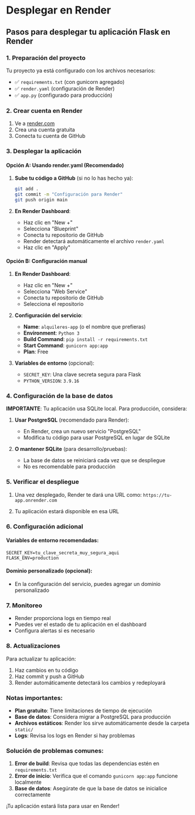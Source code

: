 # Desplegar en Render

## Pasos para desplegar tu aplicación Flask en Render

### 1. Preparación del proyecto

Tu proyecto ya está configurado con los archivos necesarios:
- ✅ `requirements.txt` (con gunicorn agregado)
- ✅ `render.yaml` (configuración de Render)
- ✅ `app.py` (configurado para producción)

### 2. Crear cuenta en Render

1. Ve a [render.com](https://render.com)
2. Crea una cuenta gratuita
3. Conecta tu cuenta de GitHub

### 3. Desplegar la aplicación

#### Opción A: Usando render.yaml (Recomendado)

1. **Sube tu código a GitHub** (si no lo has hecho ya):
   ```bash
   git add .
   git commit -m "Configuración para Render"
   git push origin main
   ```

2. **En Render Dashboard**:
   - Haz clic en "New +"
   - Selecciona "Blueprint"
   - Conecta tu repositorio de GitHub
   - Render detectará automáticamente el archivo `render.yaml`
   - Haz clic en "Apply"

#### Opción B: Configuración manual

1. **En Render Dashboard**:
   - Haz clic en "New +"
   - Selecciona "Web Service"
   - Conecta tu repositorio de GitHub
   - Selecciona el repositorio

2. **Configuración del servicio**:
   - **Name**: `alquileres-app` (o el nombre que prefieras)
   - **Environment**: `Python 3`
   - **Build Command**: `pip install -r requirements.txt`
   - **Start Command**: `gunicorn app:app`
   - **Plan**: Free

3. **Variables de entorno** (opcional):
   - `SECRET_KEY`: Una clave secreta segura para Flask
   - `PYTHON_VERSION`: `3.9.16`

### 4. Configuración de la base de datos

**IMPORTANTE**: Tu aplicación usa SQLite local. Para producción, considera:

1. **Usar PostgreSQL** (recomendado para Render):
   - En Render, crea un nuevo servicio "PostgreSQL"
   - Modifica tu código para usar PostgreSQL en lugar de SQLite

2. **O mantener SQLite** (para desarrollo/pruebas):
   - La base de datos se reiniciará cada vez que se despliegue
   - No es recomendable para producción

### 5. Verificar el despliegue

1. Una vez desplegado, Render te dará una URL como:
   `https://tu-app.onrender.com`

2. Tu aplicación estará disponible en esa URL

### 6. Configuración adicional

#### Variables de entorno recomendadas:
```
SECRET_KEY=tu_clave_secreta_muy_segura_aqui
FLASK_ENV=production
```

#### Dominio personalizado (opcional):
- En la configuración del servicio, puedes agregar un dominio personalizado

### 7. Monitoreo

- Render proporciona logs en tiempo real
- Puedes ver el estado de tu aplicación en el dashboard
- Configura alertas si es necesario

### 8. Actualizaciones

Para actualizar tu aplicación:
1. Haz cambios en tu código
2. Haz commit y push a GitHub
3. Render automáticamente detectará los cambios y redeployará

### Notas importantes:

- **Plan gratuito**: Tiene limitaciones de tiempo de ejecución
- **Base de datos**: Considera migrar a PostgreSQL para producción
- **Archivos estáticos**: Render los sirve automáticamente desde la carpeta `static/`
- **Logs**: Revisa los logs en Render si hay problemas

### Solución de problemas comunes:

1. **Error de build**: Revisa que todas las dependencias estén en `requirements.txt`
2. **Error de inicio**: Verifica que el comando `gunicorn app:app` funcione localmente
3. **Base de datos**: Asegúrate de que la base de datos se inicialice correctamente

¡Tu aplicación estará lista para usar en Render!
